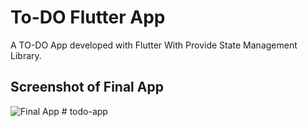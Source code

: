 # To-DO Flutter App 

A TO-DO App developed with Flutter With Provide State Management Library.

## Screenshot of Final App 

![Final App]()
#   t o d o - a p p  
 